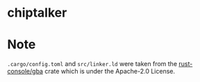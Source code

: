 # chiptalker

# Note
`.cargo/config.toml` and `src/linker.ld` were taken from the [rust-console/gba](https://github.com/rust-console/gba) crate which is under the Apache-2.0 License.